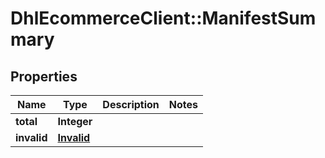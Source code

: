 # DhlEcommerceClient::ManifestSummary

## Properties
Name | Type | Description | Notes
------------ | ------------- | ------------- | -------------
**total** | **Integer** |  |
**invalid** | [**Invalid**](Invalid.md) |  |


